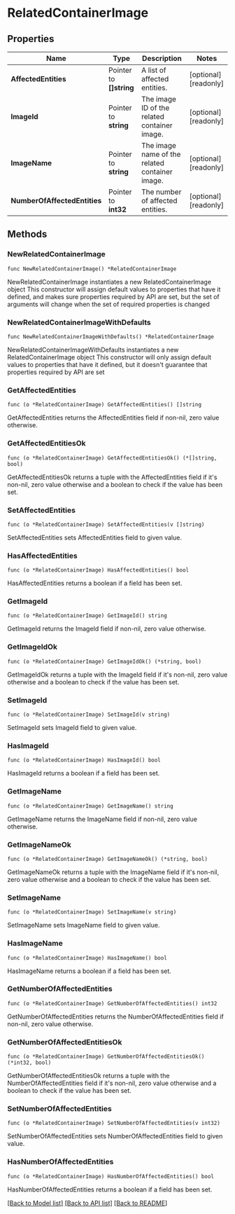 # RelatedContainerImage

## Properties

Name | Type | Description | Notes
------------ | ------------- | ------------- | -------------
**AffectedEntities** | Pointer to **[]string** | A list of affected entities. | [optional] [readonly] 
**ImageId** | Pointer to **string** | The image ID of the related container image. | [optional] [readonly] 
**ImageName** | Pointer to **string** | The image name of the related container image. | [optional] [readonly] 
**NumberOfAffectedEntities** | Pointer to **int32** | The number of affected entities. | [optional] [readonly] 

## Methods

### NewRelatedContainerImage

`func NewRelatedContainerImage() *RelatedContainerImage`

NewRelatedContainerImage instantiates a new RelatedContainerImage object
This constructor will assign default values to properties that have it defined,
and makes sure properties required by API are set, but the set of arguments
will change when the set of required properties is changed

### NewRelatedContainerImageWithDefaults

`func NewRelatedContainerImageWithDefaults() *RelatedContainerImage`

NewRelatedContainerImageWithDefaults instantiates a new RelatedContainerImage object
This constructor will only assign default values to properties that have it defined,
but it doesn't guarantee that properties required by API are set

### GetAffectedEntities

`func (o *RelatedContainerImage) GetAffectedEntities() []string`

GetAffectedEntities returns the AffectedEntities field if non-nil, zero value otherwise.

### GetAffectedEntitiesOk

`func (o *RelatedContainerImage) GetAffectedEntitiesOk() (*[]string, bool)`

GetAffectedEntitiesOk returns a tuple with the AffectedEntities field if it's non-nil, zero value otherwise
and a boolean to check if the value has been set.

### SetAffectedEntities

`func (o *RelatedContainerImage) SetAffectedEntities(v []string)`

SetAffectedEntities sets AffectedEntities field to given value.

### HasAffectedEntities

`func (o *RelatedContainerImage) HasAffectedEntities() bool`

HasAffectedEntities returns a boolean if a field has been set.

### GetImageId

`func (o *RelatedContainerImage) GetImageId() string`

GetImageId returns the ImageId field if non-nil, zero value otherwise.

### GetImageIdOk

`func (o *RelatedContainerImage) GetImageIdOk() (*string, bool)`

GetImageIdOk returns a tuple with the ImageId field if it's non-nil, zero value otherwise
and a boolean to check if the value has been set.

### SetImageId

`func (o *RelatedContainerImage) SetImageId(v string)`

SetImageId sets ImageId field to given value.

### HasImageId

`func (o *RelatedContainerImage) HasImageId() bool`

HasImageId returns a boolean if a field has been set.

### GetImageName

`func (o *RelatedContainerImage) GetImageName() string`

GetImageName returns the ImageName field if non-nil, zero value otherwise.

### GetImageNameOk

`func (o *RelatedContainerImage) GetImageNameOk() (*string, bool)`

GetImageNameOk returns a tuple with the ImageName field if it's non-nil, zero value otherwise
and a boolean to check if the value has been set.

### SetImageName

`func (o *RelatedContainerImage) SetImageName(v string)`

SetImageName sets ImageName field to given value.

### HasImageName

`func (o *RelatedContainerImage) HasImageName() bool`

HasImageName returns a boolean if a field has been set.

### GetNumberOfAffectedEntities

`func (o *RelatedContainerImage) GetNumberOfAffectedEntities() int32`

GetNumberOfAffectedEntities returns the NumberOfAffectedEntities field if non-nil, zero value otherwise.

### GetNumberOfAffectedEntitiesOk

`func (o *RelatedContainerImage) GetNumberOfAffectedEntitiesOk() (*int32, bool)`

GetNumberOfAffectedEntitiesOk returns a tuple with the NumberOfAffectedEntities field if it's non-nil, zero value otherwise
and a boolean to check if the value has been set.

### SetNumberOfAffectedEntities

`func (o *RelatedContainerImage) SetNumberOfAffectedEntities(v int32)`

SetNumberOfAffectedEntities sets NumberOfAffectedEntities field to given value.

### HasNumberOfAffectedEntities

`func (o *RelatedContainerImage) HasNumberOfAffectedEntities() bool`

HasNumberOfAffectedEntities returns a boolean if a field has been set.


[[Back to Model list]](../README.md#documentation-for-models) [[Back to API list]](../README.md#documentation-for-api-endpoints) [[Back to README]](../README.md)


